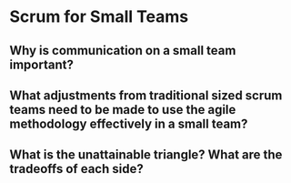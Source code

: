 # Scrum for Small Teams
## Why is communication on a small team important?

## What adjustments from traditional sized scrum teams need to be made to use the agile methodology effectively in a small team?

## What is the unattainable triangle? What are the tradeoffs of each side?